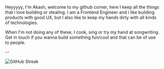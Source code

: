 Heyyyyy, I'm Akash,
welcome to my github corner, here I keep all the things that i love building or stealing. 
I am a Frontend Engineer and i like building products with good UX, but I also like to keep my hands dirty with all kinds of technologies. 

When I'm not doing any of these, I cook, sing or try my hand at songwriting. 
Get in touch if you wanna build something fun/cool and that can be of use to people. 


--

![GitHub Streak](https://streak-stats.demolab.com?user=akashleo&theme=dark&hide_border=true) 

<!---
akashleo/akashleo is a ✨ special ✨ repository because its `README.md` (this file) appears on your GitHub profile.
You can click the Preview link to take a look at your changes.
--->
